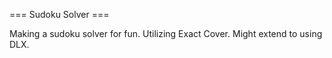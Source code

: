 === Sudoku Solver ===

Making a sudoku solver for fun. Utilizing Exact Cover. Might extend to using DLX.
